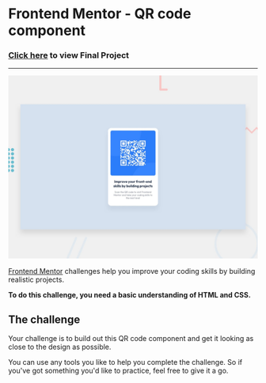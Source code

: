 # Frontend Mentor - QR code component


### [Click here](https://ghosh-95.github.io/front-end-mentor-QR-code-component/) to view Final Project

---

![Design preview for the QR code component coding challenge](./design/desktop-preview.jpg)

[Frontend Mentor](https://www.frontendmentor.io) challenges help you improve your coding skills by building realistic projects.

**To do this challenge, you need a basic understanding of HTML and CSS.**

## The challenge

Your challenge is to build out this QR code component and get it looking as close to the design as possible.

You can use any tools you like to help you complete the challenge. So if you've got something you'd like to practice, feel free to give it a go.